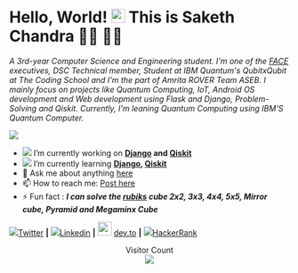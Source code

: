 # Hello, World! <img src="https://media.giphy.com/media/hvRJCLFzcasrR4ia7z/giphy.gif" width="25px"> This is Saketh Chandra 🙋‍♂️  👨‍💻


_A 3rd-year Computer Science and Engineering student. I'm one of the [FACE] executives, DSC Technical member, Student at IBM Quantum's QubitxQubit at The Coding School and I'm the part of Amrita ROVER Team ASEB. I mainly focus on projects like Quantum Computing, IoT, Android OS development and Web development using Flask and Django, Problem-Solving and Qiskit. Currently, I'm leaning Quantum Computing using IBM'S Quantum Computer._

<img src="https://github-readme-stats.vercel.app/api?username=Saketh-Chandra&&show_icons=true&title_color=ffffff&icon_color=bb2acf&text_color=daf7dc&bg_color=151515">



- <img src="https://img.icons8.com/cotton/25/000000/relaxed-working-with-a-laptop--v1.png"/> I’m currently working on **[Django] and [Qiskit]**
- <img src="https://img.icons8.com/wired/15/000000/learning.png"/> I’m currently learning **[Django], [Qiskit]**
- 💬 Ask me about anything [here](https://github.com/Saketh-Chandra/Saketh-Chandra/issues)
- 📫 How to reach me: [Post here](https://github.com/Saketh-Chandra/Saketh-Chandra/issues)
- ⚡ Fun fact : **_I can solve the [rubiks] cube 2x2, 3x3, 4x4, 5x5, Mirror cube, Pyramid and Megaminx Cube_**

<img src="https://img.icons8.com/fluent/20/000000/twitter.png"/>[Twitter][twitter] **|** 
<img src="https://img.icons8.com/color/20/000000/linkedin.png"/>[Linkedin][linkedin] **|** 
<img src="https://raw.githubusercontent.com/forem/forem/master/app/assets/images/devplain.svg" width="25"/> [dev.to][dev.to] **|**
<img src="https://img.icons8.com/windows/20/000000/hackerrank.png"/>[HackerRank][HackerRank]

<p align="center"> 
  Visitor Count<br>
<img src="https://profile-counter.glitch.me/aryashah2k/count.svg" />
</p>
<!--
![](https://komarev.com/ghpvc/?username=Saketh-Chandra&label=Profile+Views)
-->

[rubiks]: https://www.rubiks.com/
[Qiskit]: https://qiskit.org/
[Django]:https://www.djangoproject.com/
[twitter]: https://twitter.com/Saketh_Chandra_
[linkedin]: https://linkedin.com/in/saketh-chandra/
[dev.to]: https://dev.to/sakethchandra
[HackerRank]: https://www.hackerrank.com/b_sakethchandra9
[FACE]: https://face-amrita.firebaseapp.com/
